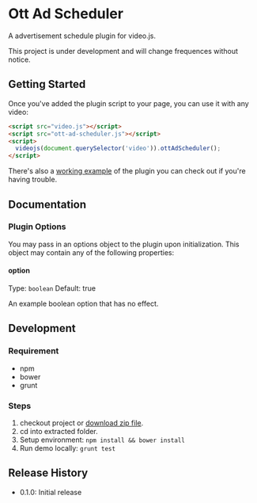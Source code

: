 # Ott Ad Scheduler

A advertisement schedule plugin for video.js.

This project is under development and will change frequences without notice.

## Getting Started

Once you've added the plugin script to your page, you can use it with any video:

```html
<script src="video.js"></script>
<script src="ott-ad-scheduler.js"></script>
<script>
  videojs(document.querySelector('video')).ottAdScheduler();
</script>
```

There's also a [working example](example.html) of the plugin you can check out if you're having trouble.

## Documentation
### Plugin Options

You may pass in an options object to the plugin upon initialization. This
object may contain any of the following properties:

#### option
Type: `boolean`
Default: true

An example boolean option that has no effect.

## Development
### Requirement
* npm
* bower
* grunt

### Steps
1. checkout project or [download zip file](archive/master.zip).
2. cd into extracted folder.
3. Setup environment:
`npm install && bower install`
4. Run demo locally:
`grunt test`

## Release History

 - 0.1.0: Initial release
